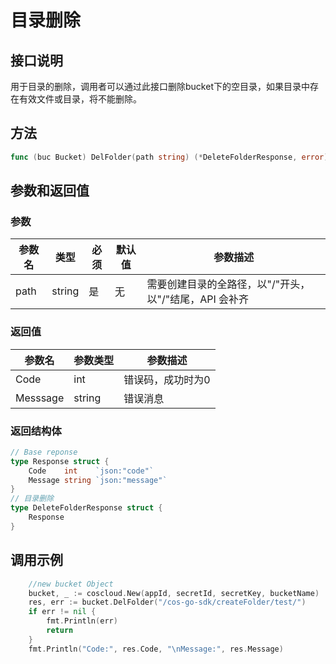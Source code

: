 目录删除
=======

## 接口说明

用于目录的删除，调用者可以通过此接口删除bucket下的空目录，如果目录中存在有效文件或目录，将不能删除。

## 方法


```go
func (buc Bucket) DelFolder(path string) (*DeleteFolderResponse, error)
```

## 参数和返回值

### 参数

| 参数名  | 类型  | 必须  | 默认值  | 参数描述  |
| ------------ | ------------ | ------------ | ------------ | ------------ |
| path  | string  | 是  | 无  | 需要创建目录的全路径，以"/"开头，以"/"结尾，API 会补齐 |

### 返回值

| 参数名  | 参数类型  | 参数描述  |
| ------------ | ------------ | ------------ |
| Code  | int  | 错误码，成功时为0   |
| Messsage  | string  | 错误消息  |

### 返回结构体

```go
// Base reponse
type Response struct {
    Code    int    `json:"code"`
    Message string `json:"message"`
}
// 目录删除
type DeleteFolderResponse struct {
    Response
}
```

## 调用示例


```go
    //new bucket Object
    bucket, _ := coscloud.New(appId, secretId, secretKey, bucketName)
    res, err := bucket.DelFolder("/cos-go-sdk/createFolder/test/")
    if err != nil {
        fmt.Println(err)
        return
    }
    fmt.Println("Code:", res.Code, "\nMessage:", res.Message)
```